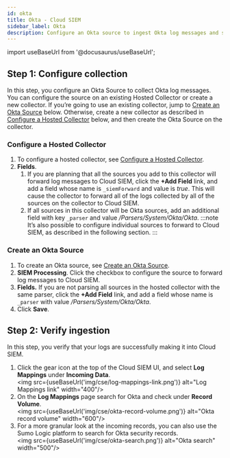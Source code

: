 ```yaml
---
id: okta
title: Okta - Cloud SIEM
sidebar_label: Okta
description: Configure an Okta source to ingest Okta log messages and send them to Cloud SIEM’s Okta system parser.
---
```


import useBaseUrl from '@docusaurus/useBaseUrl';

## Step 1: Configure collection

In this step, you configure an Okta Source to collect Okta log messages. You can configure the source on an existing Hosted Collector or create a new collector. If you’re going to use an existing collector, jump to [Create an Okta Source](#create-an-okta-source) below. Otherwise, create a new collector as described in [Configure a Hosted Collector](#configure-a-hosted-collector) below, and then create the Okta Source on the collector.

### Configure a Hosted Collector

1. To configure a hosted collector, see [Configure a Hosted Collector](/docs/send-data/hosted-collectors/configure-hosted-collector/#step-1-configure-hosted-collector).  
1. **Fields**. 
    1. If you are planning that all the sources you add to this collector will forward log messages to Cloud SIEM, click the **+Add Field** link, and add a field whose name is `_siemForward` and value is *true*. This will cause the collector to forward all of the logs collected by all of the sources on the collector to Cloud SIEM.
    1. If all sources in this collector will be Okta sources, add an additional field with key `_parser` and value */Parsers/System/Okta/Okta*.
    :::note
    It’s also possible to configure individual sources to forward to Cloud SIEM, as described in the following section.
    :::

### Create an Okta Source

1. To create an Okta source, see [Create an Okta Source](/docs/send-data/hosted-collectors/cloud-to-cloud-integration-framework/okta-source/#create-an-oktasource).
1. **SIEM Processing**. Click the checkbox to configure the source to forward log messages to Cloud SIEM.
1. **Fields.** If you are not parsing all sources in the hosted collector with the same parser, click the **+Add Field** link, and add a field whose name is `_parser` with value  */Parsers/System/Okta/Okta*.
1. Click **Save**. 

## Step 2: Verify ingestion

In this step, you verify that your logs are successfully making it into Cloud SIEM. 

1. Click the gear icon at the top of the Cloud SIEM UI, and select **Log Mappings** under **Incoming Data**.<br/><img src={useBaseUrl('img/cse/log-mappings-link.png')} alt="Log Mappings link" width="400"/>
1. On the **Log Mappings** page search for Okta and check under **Record Volume**.<br/><img src={useBaseUrl('img/cse/okta-record-volume.png')} alt="Okta record volume" width="600"/> 
1. For a more granular look at the incoming records, you can also use the Sumo Logic platform to search for Okta security records.<br/><img src={useBaseUrl('img/cse/okta-search.png')} alt="Okta search" width="500"/>   
